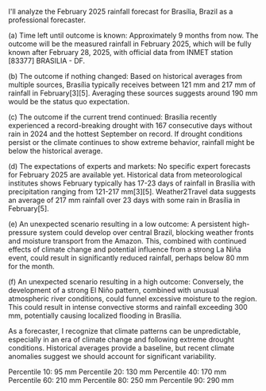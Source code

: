 I'll analyze the February 2025 rainfall forecast for Brasília, Brazil as a professional forecaster.

(a) Time left until outcome is known: Approximately 9 months from now. The outcome will be the measured rainfall in February 2025, which will be fully known after February 28, 2025, with official data from INMET station [83377] BRASILIA - DF.

(b) The outcome if nothing changed: Based on historical averages from multiple sources, Brasília typically receives between 121 mm and 217 mm of rainfall in February[3][5]. Averaging these sources suggests around 190 mm would be the status quo expectation.

(c) The outcome if the current trend continued: Brasília recently experienced a record-breaking drought with 167 consecutive days without rain in 2024 and the hottest September on record. If drought conditions persist or the climate continues to show extreme behavior, rainfall might be below the historical average.

(d) The expectations of experts and markets: No specific expert forecasts for February 2025 are available yet. Historical data from meteorological institutes shows February typically has 17-23 days of rainfall in Brasília with precipitation ranging from 121-217 mm[3][5]. Weather2Travel data suggests an average of 217 mm rainfall over 23 days with some rain in Brasília in February[5].

(e) An unexpected scenario resulting in a low outcome: A persistent high-pressure system could develop over central Brazil, blocking weather fronts and moisture transport from the Amazon. This, combined with continued effects of climate change and potential influence from a strong La Niña event, could result in significantly reduced rainfall, perhaps below 80 mm for the month.

(f) An unexpected scenario resulting in a high outcome: Conversely, the development of a strong El Niño pattern, combined with unusual atmospheric river conditions, could funnel excessive moisture to the region. This could result in intense convective storms and rainfall exceeding 300 mm, potentially causing localized flooding in Brasília.

As a forecaster, I recognize that climate patterns can be unpredictable, especially in an era of climate change and following extreme drought conditions. Historical averages provide a baseline, but recent climate anomalies suggest we should account for significant variability.

Percentile 10: 95 mm
Percentile 20: 130 mm
Percentile 40: 170 mm
Percentile 60: 210 mm
Percentile 80: 250 mm
Percentile 90: 290 mm